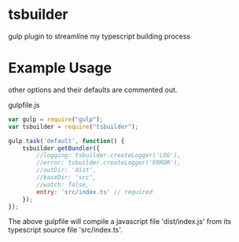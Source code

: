 # tsbuilder
gulp plugin to streamline my typescript building process

Example Usage
=============

other options and their defaults are commented out.

gulpfile.js

```javascript
var gulp = require("gulp");
var tsbuilder = require("tsbuilder");

gulp.task('default', function() {
	tsbuilder.getBundler({
		//logging: tsbuilder.createLogger('LOG'),
		//error: tsbuilder.createLogger('ERROR'),
		//outDir: 'dist',
		//baseDir: 'src',
		//watch: false,
		entry: 'src/index.ts' // required
	});
});
```

The above gulpfile will compile a javascript file 'dist/index.js' from its 
typescript source file 'src/index.ts'.